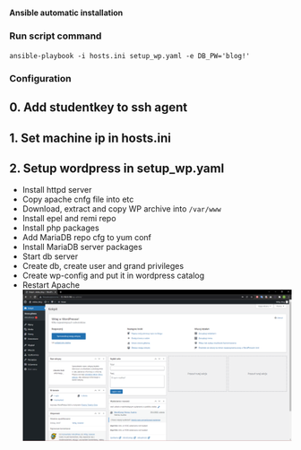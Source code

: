 #### Ansible automatic installation

### Run script command
  ``ansible-playbook -i hosts.ini setup_wp.yaml -e DB_PW='blog!'``

### Configuration
## 0. Add studentkey to ssh agent
## 1. Set machine ip in hosts.ini
## 2. Setup wordpress in setup_wp.yaml
 - Install httpd server
 - Copy apache cnfg file into etc
 - Download, extract and copy WP archive into ``/var/www``
 - Install epel and remi repo
 - Install php packages
 - Add MariaDB repo cfg to yum conf
 - Install MariaDB server packages
 - Start db server
 - Create db, create user and grand privileges
 - Create wp-config and put it in wordpress catalog
 - Restart Apache
![Alt text](working-blog.png?raw=true "Works fine")
